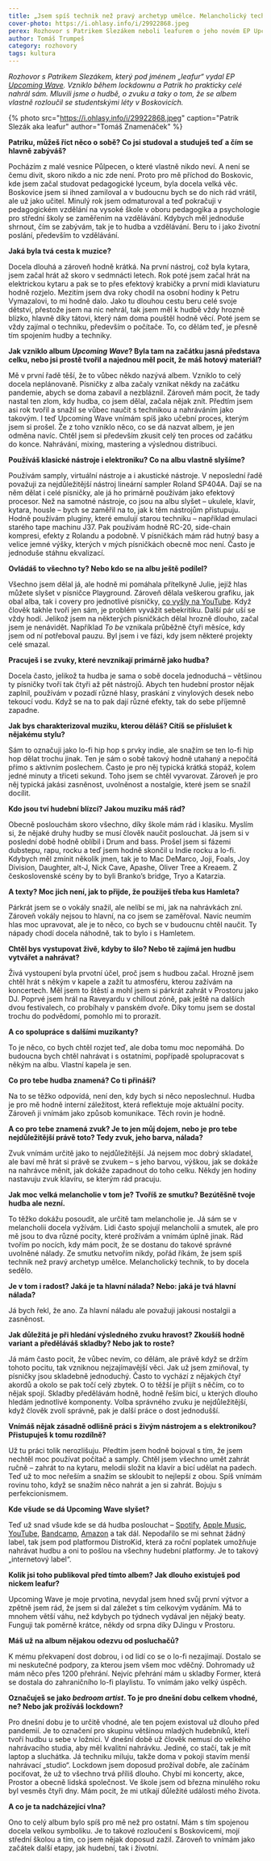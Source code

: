 ```yaml
---
title: „Jsem spíš technik než pravý archetyp umělce. Melancholický technik.“
cover-photo: https://i.ohlasy.info/i/29922868.jpeg
perex: Rozhovor s Patrikem Slezákem neboli leafurem o jeho novém EP Upcoming Wave.
author: Tomáš Trumpeš
category: rozhovory
tags: kultura
---
```


*Rozhovor s Patrikem Slezákem, který pod jménem „leafur“ vydal EP [Upcoming Wave](https://leafur.bandcamp.com/album/upcoming-wave). Vzniklo během lockdownu a Patrik ho prakticky celé nahrál sám. Mluvili jsme o hudbě, o zvuku a taky o tom, že se albem vlastně rozloučil se studentskými léty v Boskovicích.*

{% photo src="https://i.ohlasy.info/i/29922868.jpeg" caption="Patrik Slezák aka leafur" author="Tomáš Znamenáček" %}

**Patriku, můžeš říct něco o sobě? Co jsi studoval a studuješ teď a čím se hlavně zabýváš?**

Pocházím z malé vesnice Půlpecen, o které vlastně nikdo neví. A není se čemu divit, skoro nikdo a nic zde není. Proto pro mě příchod do Boskovic, kde jsem začal studovat pedagogické lyceum, byla docela velká věc. Boskovice jsem si ihned zamiloval a v budoucnu bych se do nich rád vrátil, ale už jako učitel. Minulý rok jsem odmaturoval a teď pokračuji v pedagogickém vzdělání na vysoké škole v oboru pedagogika a psychologie pro střední školy se zaměřením na vzdělávání. Kdybych měl jednoduše shrnout, čím se zabývám, tak je to hudba a vzdělávání. Beru to i jako životní poslání, především to vzdělávání.

**Jaká byla tvá cesta k muzice?**

Docela dlouhá a zároveň hodně krátká. Na první nástroj, což byla kytara, jsem začal hrát až skoro v sedmnácti letech. Rok poté jsem začal hrát na elektrickou kytaru a pak se to přes efektový krabičky a první midi klaviaturu hodně rozjelo. Mezitím jsem dva roky chodil na osobní hodiny k Petru Vymazalovi, to mi hodně dalo. Jako tu dlouhou cestu beru celé svoje dětství, přestože jsem na nic nehrál, tak jsem měl k hudbě vždy hrozně blízko, hlavně díky tátovi, který nám doma pouštěl hodně věcí. Poté jsem se vždy zajímal o techniku, především o počítače. To, co dělám teď, je přesně tím spojením hudby a techniky.

**Jak vzniklo album *Upcoming Wave*? Byla tam na začátku jasná představa celku, nebo jsi prostě tvořil a najednou měl pocit, že máš hotový materiál?**

Mě v první řadě těší, že to vůbec někdo nazývá albem. Vzniklo to celý docela neplánovaně. Písničky z alba začaly vznikat někdy na začátku pandemie, abych se doma zabavil a nezbláznil. Zároveň mám pocit, že tady nastal ten zlom, kdy hudba, co jsem dělal, začala nějak znít. Předtím jsem asi rok tvořil a snažil se vůbec naučit s technikou a nahráváním jako takovým. I teď Upcoming Wave vnímám spíš jako učební proces, kterým jsem si prošel. Že z toho vzniklo něco, co se dá nazvat albem, je jen odměna navíc. Chtěl jsem si především zkusit celý ten proces od začátku do konce. Nahrávání, mixing, mastering a výslednou distribuci.

**Používáš klasické nástroje i elektroniku? Co na albu vlastně slyšíme?**

Používám samply, virtuální nástroje a i akustické nástroje. V neposlední řadě považuji za nejdůležitější nástroj lineární sampler Roland SP404A. Dají se na něm dělat i celé písničky, ale já ho primárně používám jako efektový procesor. Než na samotné nástroje, co jsou na albu slyšet – ukulele, klavír, kytara, housle – bych se zaměřil na to, jak k těm nástrojům přistupuju. Hodně používám pluginy, které emulují starou techniku – například emulaci starého tape machinu J37. Pak používám hodně RC-20, side-chain kompresi, efekty z Rolandu a podobně. V písničkách mám rád hutný basy a velice jemné výšky, kterých v mých písničkách obecně moc není. Často je jednoduše stáhnu ekvalizací.

**Ovládáš to všechno ty? Nebo kdo se na albu ještě podílel?**

Všechno jsem dělal já, ale hodně mi pomáhala přítelkyně Julie, jejíž hlas můžete slyšet v písničce Playground. Zároveň dělala veškerou grafiku, jak obal alba, tak i covery pro jednotlivé písničky, [co vyšly na YouTube](https://www.youtube.com/channel/UC5-4hS7Pp4k40w8xBDskjwg). Když člověk takhle tvoří jen sám, je problém vyvážit sebekritiku. Další pár uší se vždy hodí. Jelikož jsem na některých písničkách dělal hrozně dlouho, začal jsem je nenávidět. Například *To be* vznikala průběžně čtyři měsíce, kdy jsem od ní potřeboval pauzu. Byl jsem i ve fázi, kdy jsem některé projekty celé smazal.

**Pracuješ i se zvuky, které nevznikají primárně jako hudba?**

Docela často, jelikož ta hudba je sama o sobě docela jednoduchá – většinou ty písničky tvoří tak čtyři až pět nástrojů. Abych ten hudební prostor nějak zaplnil, používám v pozadí různé hlasy, praskání z vinylových desek nebo tekoucí vodu. Když se na to pak dají různé efekty, tak do sebe příjemně zapadne.

**Jak bys charakterizoval muziku, kterou děláš? Cítíš se příslušet k nějakému stylu?**

Sám to označuji jako lo-fi hip hop s prvky indie, ale snažím se ten lo-fi hip hop dělat trochu jinak. Ten je sám o sobě takový hodně utahaný a nepočítá přímo s aktivním poslechem. Často je pro něj typická krátká stopáž, kolem jedné minuty a třiceti sekund. Toho jsem se chtěl vyvarovat. Zároveň je pro něj typická jakási zasněnost, uvolněnost a nostalgie, které jsem se snažil docílit.

**Kdo jsou tví hudební blízcí? Jakou muziku máš rád?**

Obecně poslouchám skoro všechno, díky škole mám rád i klasiku. Myslím si, že nějaké druhy hudby se musí člověk naučit poslouchat. Já jsem si v poslední době hodně oblíbil i Drum and bass. Prošel jsem si fázemi dubstepu, rapu, rocku a teď jsem hodně skončil u Indie rocku a lo-fi. Kdybych měl zmínit několik jmen, tak je to Mac DeMarco, Joji, Foals, Joy Division, Daughter, alt-J, Nick Cave, Apashe, Oliver Tree a Kreaem. Z československé scény by to byli Branko’s bridge, Tryo a Katarzia. 

**A texty? Moc jich není, jak to přijde, že použiješ třeba kus Hamleta?**

Párkrát jsem se o vokály snažil, ale nelíbí se mi, jak na nahrávkách zní. Zároveň vokály nejsou to hlavní, na co jsem se zaměřoval. Navíc neumím hlas moc upravovat, ale je to něco, co bych se v budoucnu chtěl naučit. Ty nápady chodí docela náhodně, tak to bylo i s Hamletem. 

**Chtěl bys vystupovat živě, kdyby to šlo? Nebo tě zajímá jen hudbu vytvářet a nahrávat?**

Živá vystoupení byla prvotní účel, proč jsem s hudbou začal. Hrozně jsem chtěl hrát s někým v kapele a zažít tu atmosféru, kterou zažívám na koncertech. Měl jsem to štěstí a mohl jsem si párkrát zahrát v Prostoru jako DJ. Poprvé jsem hrál na Raveyardu v chillout zóně, pak ještě na dalších dvou festivalech, co probíhaly v panském dvoře. Díky tomu jsem se dostal trochu do podvědomí, pomohlo mi to prorazit.

**A co spolupráce s dalšími muzikanty?**

To je něco, co bych chtěl rozjet teď, ale doba tomu moc nepomáhá. Do budoucna bych chtěl nahrávat i s ostatními, popřípadě spolupracovat s někým na albu. Vlastní kapela je sen.

**Co pro tebe hudba znamená? Co ti přináší?**

Na to se těžko odpovídá, není den, kdy bych si něco neposlechnul. Hudba je pro mě hodně interní záležitost, která reflektuje moje aktuální pocity. Zároveň ji vnímám jako způsob komunikace. Těch rovin je hodně.

**A co pro tebe znamená zvuk? Je to jen můj dojem, nebo je pro tebe nejdůležitější právě toto? Tedy zvuk, jeho barva, nálada?**

Zvuk vnímám určitě jako to nejdůležitější. Já nejsem moc dobrý skladatel, ale baví mě hrát si právě se zvukem – s jeho barvou, výškou, jak se dokáže na nahrávce měnit, jak dokáže zapadnout do toho celku. Někdy jen hodiny nastavuju zvuk klavíru, se kterým rád pracuju.

**Jak moc velká melancholie v tom je? Tvoříš ze smutku? Bezútěšně tvoje hudba ale nezní.**

To těžko dokážu posoudit, ale určitě tam melancholie je. Já sám se v melancholii docela vyžívám. Lidi často spojují melancholii a smutek, ale pro mě jsou to dva různé pocity, které prožívám a vnímám úplně jinak. Rád tvořím po nocích, kdy mám pocit, že se dostanu do takové správné uvolněné nálady. Ze smutku netvořím nikdy, pořád říkám, že jsem spíš technik než pravý archetyp umělce. Melancholický technik, to by docela sedělo.

**Je v tom i radost? Jaká je ta hlavní nálada? Nebo: jaká je tvá hlavní nálada?**

Já bych řekl, že ano. Za hlavní náladu ale považuji jakousi nostalgii a zasněnost.

**Jak důležitá je při hledání výsledného zvuku hravost? Zkoušíš hodně variant a předěláváš skladby? Nebo jak to roste?**

Já mám často pocit, že vůbec nevím, co dělám, ale právě když se držím tohoto pocitu, tak vzniknou nejzajímavější věci. Jak už jsem zmiňoval, ty písničky jsou skladebně jednoduchý. Často to vychází z nějakých čtyř akordů a okolo se pak točí celý zbytek. O to těžší je přijít s něčím, co to nějak spojí. Skladby předělávám hodně, hodně řeším bicí, u kterých dlouho hledám jednotlivé komponenty. Volba správného zvuku je nejdůležitější, když člověk zvolí správně, pak je další práce o dost jednodušší. 

**Vnímáš nějak zásadně odlišně práci s živým nástrojem a s elektronikou? Přistupuješ k tomu rozdílně?**

Už tu práci tolik nerozlišuju. Předtím jsem hodně bojoval s tím, že jsem nechtěl moc používat počítač a samply. Chtěl jsem všechno umět zahrát ručně – zahrát to na kytaru, melodii složit na klavír a bicí udělat na padech. Teď už to moc neřeším a snažím se skloubit to nejlepší z obou. Spíš vnímám rovinu toho, když se snažím něco nahrát a jen si zahrát. Bojuju s perfekcionismem.

**Kde všude se dá Upcoming Wave slyšet?**

Teď už snad všude kde se dá hudba poslouchat – [Spotify](https://open.spotify.com/album/0TZ2nOoBvUBo3eJBB9IT9k), [Apple Music](https://music.apple.com/us/album/upcoming-wave/1547195840?uo=4), [YouTube](https://www.youtube.com/watch?v=o_jT7-V6kK0), [Bandcamp](https://leafur.bandcamp.com/album/upcoming-wave), [Amazon](http://www.amazon.com/gp/product/B08RY93NLZ) a tak dál. Nepodařilo se mi sehnat žádný label, tak jsem pod platformou DistroKid, která za roční poplatek umožňuje nahrávat hudbu a oni to pošlou na všechny hudební platformy. Je to takový „internetový label“.

**Kolik jsi toho publikoval před tímto albem? Jak dlouho existuješ pod nickem leafur?**

Upcoming Wave je moje prvotina, nevydal jsem hned svůj první výtvor a zpětně jsem rád, že jsem si dal záležet s tím celkovým vydáním. Má to mnohem větší váhu, než kdybych po týdnech vydával jen nějaký beaty. Funguji tak poměrně krátce, někdy od srpna díky DJingu v Prostoru.

**Máš už na album nějakou odezvu od posluchačů?**

K mému překvapení dost dobrou, i od lidí co se o lo-fi nezajímají. Dostalo se mi neskutečné podpory, za kterou jsem všem moc vděčný. Dohromady už mám něco přes 1200 přehrání. Nejvíc přehrání mám u skladby Former, která se dostala do zahraničního lo-fi playlistu. To vnímám jako velký úspěch.

**Označuješ se jako *bedroom artist*. To je pro dnešní dobu celkem vhodné, ne? Nebo jak prožíváš lockdown?**

Pro dnešní dobu je to určitě vhodné, ale ten pojem existoval už dlouho před pandemií. Je to označení pro skupinu většinou mladých hudebníků, kteří tvoří hudbu u sebe v ložnici. V dnešní době už člověk nemusí do velkého nahrávacího studia, aby měl kvalitní nahrávku. Jediné, co stačí, tak je mít laptop a sluchátka. Já techniku miluju, takže doma v pokoji stavím menší nahrávací „studio“. Lockdown jsem doposud prožíval dobře, ale začínám pociťovat, že už to všechno trvá příliš dlouho. Chybí mi koncerty, akce, Prostor a obecně lidská společnost. Ve škole jsem od března minulého roku byl vesměs čtyři dny. Mám pocit, že mi utíkají důležité události mého života.

**A co je ta nadcházející vlna?**

Ono to celý album bylo spíš pro mě než pro ostatní. Mám s tím spojenou docela velkou symboliku. Je to takové rozloučení s Boskovicemi, mojí střední školou a tím, co jsem nějak doposud zažil. Zároveň to vnímám jako začátek další etapy, jak hudební, tak i životní.
